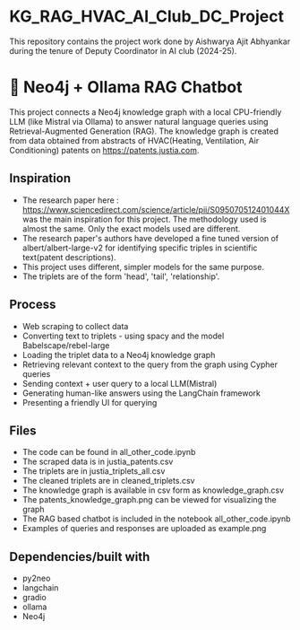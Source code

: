 # KG_RAG_HVAC_AI_Club_DC_Project
This repository contains the project work done by Aishwarya Ajit Abhyankar during the tenure of Deputy Coordinator in AI club (2024-25).
# 🧠 Neo4j + Ollama RAG Chatbot

This project connects a Neo4j knowledge graph with a local CPU-friendly LLM (like Mistral via Ollama) to answer natural language queries using Retrieval-Augmented Generation (RAG).
The knowledge graph is created from data obtained from abstracts of HVAC(Heating, Ventilation, Air Conditioning) patents on https://patents.justia.com.

## Inspiration 

- The research paper here : https://www.sciencedirect.com/science/article/pii/S095070512401044X was the main inspiration for this project. The methodology used is almost the same. Only the exact models used are different.
- The research paper's authors have developed a fine tuned version of albert/albert-large-v2 for identifying specific triples in scientific text(patent descriptions).
- This project uses different, simpler models for the same purpose.
- The triplets are of the form 'head', 'tail', 'relationship'.

## Process 

- Web scraping to collect data
- Converting text to triplets - using spacy and the model Babelscape/rebel-large
- Loading the triplet data to a Neo4j knowledge graph
- Retrieving relevant context to the query from the graph using Cypher queries
- Sending context + user query to a local LLM(Mistral)
- Generating human-like answers using the LangChain framework
- Presenting a friendly UI for querying

## Files

- The code can be found in all_other_code.ipynb
- The scraped data is in justia_patents.csv
- The triplets are in justia_triplets_all.csv
- The cleaned triplets are in cleaned_triplets.csv
- The knowledge graph is available in csv form as knowledge_graph.csv
- The patents_knowledge_graph.png can be viewed for visualizing the graph
- The RAG based chatbot is included in the notebook all_other_code.ipynb
- Examples of queries and responses are uploaded as example.png 

## Dependencies/built with
- py2neo
- langchain
- gradio
- ollama
- Neo4j


